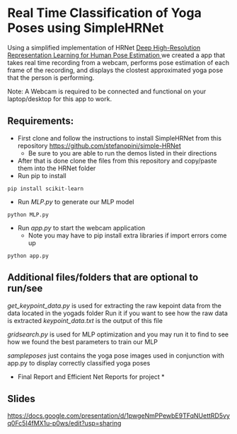 # Real Time Classification of Yoga Poses using SimpleHRNet

Using a simplified implementation of HRNet [Deep High-Resolution Representation Learning for Human Pose Estimation
](https://arxiv.org/abs/1902.09212) we created a app that takes real time recording from a webcam, performs pose estimation of each frame of the recording, and displays the clostest approximated yoga pose that the person is performing. 

Note: A Webcam is required to be connected and functional on your laptop/desktop for this app to work.

## Requirements:
- First clone and follow the instructions to install SimpleHRNet from this repository https://github.com/stefanopini/simple-HRNet
  - Be sure to you are able to run the demos listed in their directions
- After that is done clone the files from this repository and copy/paste them into the HRNet folder
- Run pip to install
```
pip install scikit-learn
```
- Run *MLP.py* to generate our MLP model
 
```
python MLP.py
```
- Run *app.py* to start the webcam application
   - Note you may have to pip install extra libraries if import errors come up
```
python app.py
```

## Additional files/folders that are optional to run/see
*get_keypoint_data.py* is used for extracting the raw kepoint data from the data located in the yogads folder
Run it if you want to see how the raw data is extracted
*keypoint_data.txt* is the output of this file

*gridsearch.py* is used for MLP optimization and you may run it to find to see how we found the best parameters to train our MLP

*sampleposes* just contains the yoga pose images used in conjunction with app.py to display correctly classified yoga poses

* Final Report and Efficient Net Reports for project * 

## Slides
https://docs.google.com/presentation/d/1pwgeNmPPewbE9TFqNUettRD5vyq0Fc5I4fMX1u-p0ws/edit?usp=sharing

